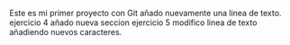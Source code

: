 Este es mi primer proyecto con Git
añado nuevamente una linea de texto.
ejercicio 4 añado nueva seccion
ejercicio 5 modifico linea de texto añadiendo nuevos caracteres.


